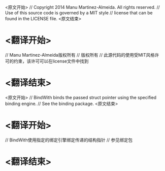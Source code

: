 
<原文开始>
// Copyright 2014 Manu Martinez-Almeida. All rights reserved.
// Use of this source code is governed by a MIT style
// license that can be found in the LICENSE file.
<原文结束>

# <翻译开始>
// Manu Martinez-Almeida版权所有
// 版权所有
// 此源代码的使用受MIT风格许可的约束，该许可可以在license文件中找到
# <翻译结束>


<原文开始>
// BindWith binds the passed struct pointer using the specified binding engine.
// See the binding package.
<原文结束>

# <翻译开始>
// BindWith使用指定的绑定引擎绑定传递的结构指针
// 参见绑定包
# <翻译结束>

